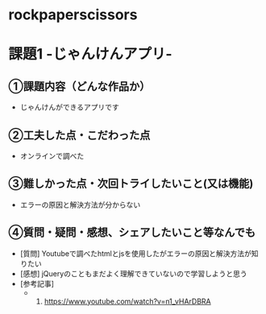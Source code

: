 # rockpaperscissors
# 課題1 -じゃんけんアプリ-

## ①課題内容（どんな作品か）
- じゃんけんができるアプリです

## ②工夫した点・こだわった点
- オンラインで調べた

## ③難しかった点・次回トライしたいこと(又は機能)
- エラーの原因と解決方法が分からない

## ④質問・疑問・感想、シェアしたいこと等なんでも
- [質問] Youtubeで調べたhtmlとjsを使用したがエラーの原因と解決方法が知りたい
- [感想] jQueryのこともまだよく理解できていないので学習しようと思う
- [参考記事] 
	- 1. https://www.youtube.com/watch?v=n1_vHArDBRA

